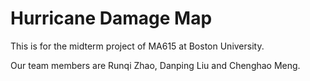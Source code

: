 # Hurricane Damage Map
This is for the midterm project of MA615 at Boston University.

Our team members are Runqi Zhao, Danping Liu and Chenghao Meng.
